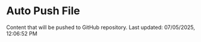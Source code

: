 # Auto Push File

Content that will be pushed to GitHub repository.
Last updated: 07/05/2025, 12:06:52 PM